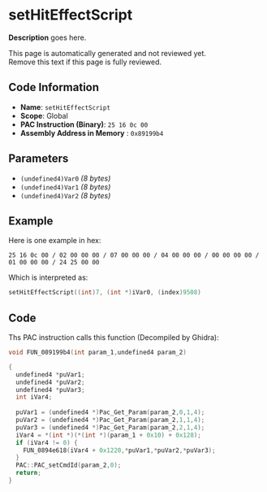 # setHitEffectScript

**Description** goes here.

This page is automatically generated and not reviewed yet.<br>Remove this text if this page is fully reviewed.

## Code Information

- **Name**: `setHitEffectScript`
- **Scope**: Global
- **PAC Instruction (Binary)**: `25 16 0c 00`
- **Assembly Address in Memory** : `0x89199b4`

## Parameters

- `(undefined4)Var0` *(8 bytes)*
- `(undefined4)Var1` *(8 bytes)*
- `(undefined4)Var2` *(8 bytes)*

## Example

Here is one example in hex:

```25 16 0c 00 / 02 00 00 00 / 07 00 00 00 / 04 00 00 00 / 00 00 00 00 / 01 00 00 00 / 24 25 00 00```

Which is interpreted as:

```c
setHitEffectScript((int)7, (int *)iVar0, (index)9508)
```

## Code

Ths PAC instruction calls this function (Decompiled by Ghidra):

```c
void FUN_089199b4(int param_1,undefined4 param_2)

{
  undefined4 *puVar1;
  undefined4 *puVar2;
  undefined4 *puVar3;
  int iVar4;
  
  puVar1 = (undefined4 *)Pac_Get_Param(param_2,0,1,4);
  puVar2 = (undefined4 *)Pac_Get_Param(param_2,1,1,4);
  puVar3 = (undefined4 *)Pac_Get_Param(param_2,2,1,4);
  iVar4 = *(int *)(*(int *)(param_1 + 0x10) + 0x128);
  if (iVar4 != 0) {
    FUN_0894e618(iVar4 + 0x1220,*puVar1,*puVar2,*puVar3);
  }
  PAC::PAC_setCmdId(param_2,0);
  return;
}
```

